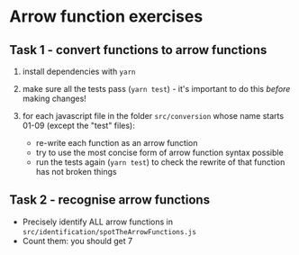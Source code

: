 # Arrow function exercises

## Task 1 - convert functions to arrow functions

1.  install dependencies with `yarn`
2.  make sure all the tests pass (`yarn test`) - it's important to do this _before_ making changes!

3.  for each javascript file in the folder `src/conversion` whose name starts 01-09 (except the "test" files):
    -   re-write each function as an arrow function
    -   try to use the most concise form of arrow function syntax possible
    -   run the tests again (`yarn test`) to check the rewrite of that function has not broken things

## Task 2 - recognise arrow functions

-   Precisely identify ALL arrow functions in `src/identification/spotTheArrowFunctions.js`
-   Count them: you should get 7
